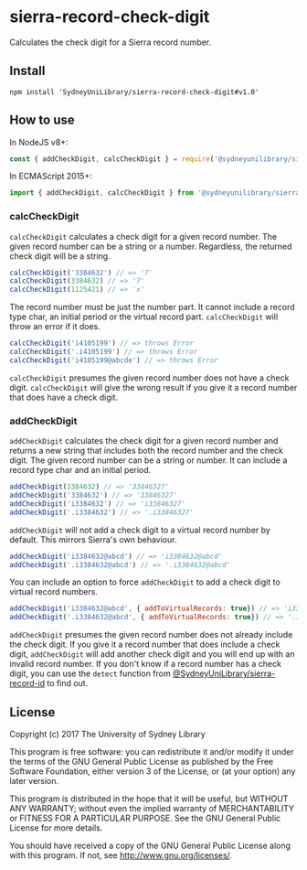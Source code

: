 # sierra-record-check-digit
Calculates the check digit for a Sierra record number.




## Install

```
npm install 'SydneyUniLibrary/sierra-record-check-digit#v1.0'
```



## How to use

In NodeJS v8+:
```js
const { addCheckDigit, calcCheckDigit } = require('@sydneyunilibrary/sierra-record-check-digit')
```

In ECMAScript 2015+:
```js
import { addCheckDigit, calcCheckDigit } from '@sydneyunilibrary/sierra-record-check-digit'
```

### calcCheckDigit

`calcCheckDigit` calculates a check digit for a given record number. The given record number can be a string or a number.
Regardless, the returned check digit will be a string.

```js
calcCheckDigit('3384632') // => '7'
calcCheckDigit(3384632) // => '7'
calcCheckDigit(1125421) // => 'x'
``` 

The record number must be just the number part. It cannot include a record type char, an initial period or the
virtual record part. `calcCheckDigit` will throw an error if it does.

```js
calcCheckDigit('i4105199') // => throws Error
calcCheckDigit('.i4105199') // => throws Error
calcCheckDigit('i4105199@abcde') // => throws Error
``` 

`calcCheckDigit` presumes the given record number does not have a check digit. `calcCheckDigit` will give the wrong
result if you give it a record number that does have a check digit.

### addCheckDigit

`addCheckDigit` calculates the check digit for a given record number and returns a new string that includes both the
record number and the check digit. The given record number can be a string or number. It can include a record type char
and an initial period.

```js
addCheckDigit(3384632) // => '33846327'
addCheckDigit('3384632') // => '33846327'
addCheckDigit('i3384632') // => 'i33846327'
addCheckDigit('.i3384632') // => '.i33846327'
````

`addCheckDigit` will not add a check digit to a virtual record number by default. This mirrors Sierra's own behaviour.

```js
addCheckDigit('i3384632@abcd') // => 'i3384632@abcd'
addCheckDigit('.i3384632@abcd') // => '.i3384632@abcd'
````

You can include an option to force `addCheckDigit` to add a check digit to virtual record numbers.

```js
addCheckDigit('i3384632@abcd', { addToVirtualRecords: true}) // => 'i33846327@abcd'
addCheckDigit('.i3384632@abcd', { addToVirtualRecords: true}) // => '.i33846327@abcd'
````

`addCheckDigit` presumes the given record number does not already include the check digit. If you give it a record number
that does include a check digit, `addCheckDigit` will add another check digit and you will end up with an invalid record
number. If you don't know if a record number has a check digit, you can use the `detect` function from
[@SydneyUniLibrary/sierra-record-id](https://github.com/SydneyUniLibrary/sierra-record-id) to find out.




## License

Copyright (c) 2017  The University of Sydney Library

This program is free software: you can redistribute it and/or modify
it under the terms of the GNU General Public License as published by
the Free Software Foundation, either version 3 of the License, or
(at your option) any later version.

This program is distributed in the hope that it will be useful,
but WITHOUT ANY WARRANTY; without even the implied warranty of
MERCHANTABILITY or FITNESS FOR A PARTICULAR PURPOSE.  See the
GNU General Public License for more details.

You should have received a copy of the GNU General Public License
along with this program.  If not, see <http://www.gnu.org/licenses/>.
